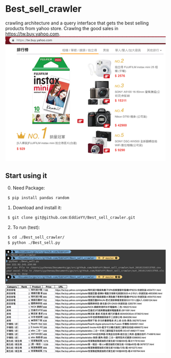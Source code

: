 # Best_sell_crawler
crawling architecture and a query interface that gets the best selling products from yahoo store.
Crawlng the good sales in https://tw.buy.yahoo.com.
<img  src="https://raw.githubusercontent.com/EddieYY/Best_sell_crawler/master/img/yahoo_gdsale.png">

## Start using it

0. Need Package:

```sh
 $ pip install pandas random 
```


1. Download and install it:

```sh
 $ git clone git@github.com:EddieYY/Best_sell_crawler.git
```

2. To run (test):

```sh
 $ cd ./Best_sell_crawler/
 $ python ./Best_sell.py
```

<img  src="https://raw.githubusercontent.com/EddieYY/Best_sell_crawler/master/img/out.png">
<img  src="https://raw.githubusercontent.com/EddieYY/Best_sell_crawler/master/img/out2.png">
